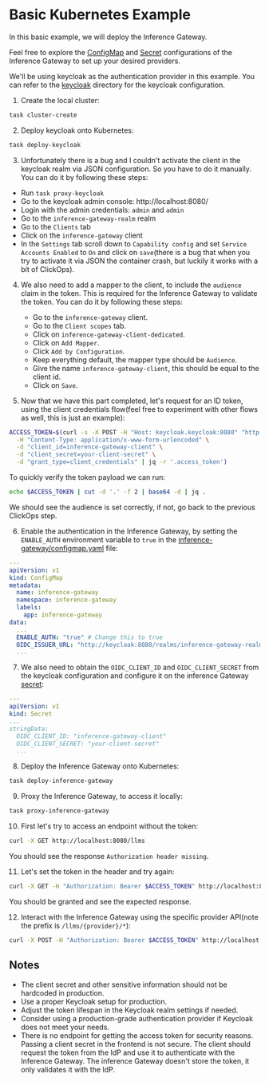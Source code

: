 # Basic Kubernetes Example

In this basic example, we will deploy the Inference Gateway.

Feel free to explore the [ConfigMap](inference-gateway/configmap.yaml) and [Secret](inference-gateway/secret.yaml) configurations of the Inference Gateway to set up your desired providers.

We'll be using keycloak as the authentication provider in this example. You can refer to the [keycloak](keycloak) directory for the keycloak configuration.

1. Create the local cluster:

```bash
task cluster-create
```

2. Deploy keycloak onto Kubernetes:

```bash
task deploy-keycloak
```

3. Unfortunately there is a bug and I couldn't activate the client in the keycloak realm via JSON configuration. So you have to do it manually. You can do it by following these steps:

- Run `task proxy-keycloak`
- Go to the keycloak admin console: http://localhost:8080/
- Login with the admin credentials: `admin` and `admin`
- Go to the `inference-gateway-realm` realm
- Go to the `Clients` tab
- Click on the `inference-gateway` client
- In the `Settings` tab scroll down to `Capability config` and set `Service Accounts Enabled` to `On` and click on `save`(there is a bug that when you try to activate it via JSON the container crash, but luckily it works with a bit of ClickOps).

4. We also need to add a mapper to the client, to include the `audience` claim in the token. This is required for the Inference Gateway to validate the token. You can do it by following these steps:

   - Go to the `inference-gateway` client.
   - Go to the `Client scopes` tab.
   - Click on `inference-gateway-client-dedicated`.
   - Click on `Add Mapper`.
   - Click `Add by Configuration`.
   - Keep everything default, the mapper type should be `Audience`.
   - Give the name `inference-gateway-client`, this should be equal to the client id.
   - Click on `Save`.

5. Now that we have this part completed, let's request for an ID token, using the client credentials flow(feel free to experiment with other flows as well, this is just an example):

```bash
ACCESS_TOKEN=$(curl -s -X POST -H "Host: keycloak.keycloak:8080" "http://localhost:8080/realms/inference-gateway-realm/protocol/openid-connect/token" \
  -H "Content-Type: application/x-www-form-urlencoded" \
  -d "client_id=inference-gateway-client" \
  -d "client_secret=your-client-secret" \
  -d "grant_type=client_credentials" | jq -r '.access_token')
```

To quickly verify the token payload we can run:

```bash
echo $ACCESS_TOKEN | cut -d '.' -f 2 | base64 -d | jq .
```

We should see the audience is set correctly, if not, go back to the previous ClickOps step.

6. Enable the authentication in the Inference Gateway, by setting the `ENABLE_AUTH` environment variable to `true` in the [inference-gateway/configmap.yaml](inference-gateway/configmap.yaml) file:

```yaml
---
apiVersion: v1
kind: ConfigMap
metadata:
  name: inference-gateway
  namespace: inference-gateway
  labels:
    app: inference-gateway
data:
  ...
  ENABLE_AUTH: "true" # Change this to true
  OIDC_ISSUER_URL: "http://keycloak:8080/realms/inference-gateway-realm"
  ...
```

7. We also need to obtain the `OIDC_CLIENT_ID` and `OIDC_CLIENT_SECRET` from the keycloak configuration and configure it on the inference Gateway [secret](inference-gateway/secret.yaml):

```yaml
---
apiVersion: v1
kind: Secret
...
stringData:
  OIDC_CLIENT_ID: "inference-gateway-client"
  OIDC_CLIENT_SECRET: "your-client-secret"
  ...
```

8. Deploy the Inference Gateway onto Kubernetes:

```bash
task deploy-inference-gateway
```

9. Proxy the Inference Gateway, to access it locally:

```bash
task proxy-inference-gateway
```

10. First let's try to access an endpoint without the token:

```bash
curl -X GET http://localhost:8080/llms
```

You should see the response `Authorization header missing`.

11. Let's set the token in the header and try again:

```bash
curl -X GET -H "Authorization: Bearer $ACCESS_TOKEN" http://localhost:8080/llms
```

You should be granted and see the expected response.

12. Interact with the Inference Gateway using the specific provider API(note the prefix is `/llms/{provider}/*`):

```bash
curl -X POST -H "Authorization: Bearer $ACCESS_TOKEN" http://localhost:8080/llms/groq/openai/v1/chat/completions -d '{"model": "llama-3.2-3b-preview", "messages": [{"role": "user", "content": "Explain the importance of fast language models. Keep it short and concise."}]}' | jq .
```

## Notes

- The client secret and other sensitive information should not be hardcoded in production.
- Use a proper Keycloak setup for production.
- Adjust the token lifespan in the Keycloak realm settings if needed.
- Consider using a production-grade authentication provider if Keycloak does not meet your needs.
- There is no endpoint for getting the access token for security reasons. Passing a client secret in the frontend is not secure. The client should request the token from the IdP and use it to authenticate with the Inference Gateway. The inference Gateway doesn't store the token, it only validates it with the IdP.

